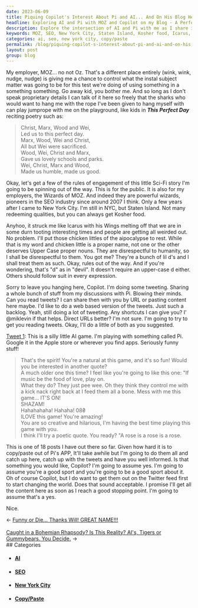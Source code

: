 ```yaml
---
date: 2023-06-09
title: Piquing Copilot's Interest About Pi and AI... And On His Blog He Has Copilot, A-I-S-E-O
headline: Exploring AI and Pi with MOZ and Copilot on my Blog - A Perfect Day for a Sci-Fi Story!
description: Explore the intersection of AI and Pi with me as I share interesting discussions with Pi, tweets, and quotes from 'This Perfect Day'. Join me on my journey as I work with MOZ to control the subject matter of a test and share my thoughts on how this so-called aipocalypse isn't even a real thing. Lighten up people! We've got Star Trek ahead of us (but without the Eugenics war).
keywords: MOZ, SEO, New York City, Staten Island, Kosher food, Icarus, Aipocalypse, Chicken Little, SEO industry, 2007, NYC, Wizards of MOZ, Pi, AI, Apple Store, Apps, Tweets, URL, Copy/Paste, 18 posts, Twitter feed, World, Content, Stopping Point
categories: ai, seo, new york city, copy/paste
permalink: /blog/piquing-copilot-s-interest-about-pi-and-ai-and-on-his-blog-he-has-copilot-a-i-s-e-o/
layout: post
group: blog
---
```



My employer, MOZ... no not Oz. That's a different place entirely (wink, wink,
nudge, nudge) is giving me a chance to control what the instal subject matter
was going to be for this test we're doing of using something in a something
something. Go away kid, you bother me. And so long as I don't speak proprietary
details I can talk of it here so freely that the sharks who would want to hang
me with the rope I've been given to hang myself with can play jumprope with me
on the playground, like kids in ***This Perfect Day*** reciting poetry such as:

> Christ, Marx, Wood and Wei,  
> Led us to this perfect day.  
> Marx, Wood, Wei and Christ,  
> All but Wei were sacrificed.  
> Wood, Wei, Christ and Marx,  
> Gave us lovely schools and parks.  
> Wei, Christ, Marx and Wood,  
> Made us humble, made us good.  

Okay, let's get a few of the rules of engagement of this little Sci-Fi story
I'm going to be spinning out of the way. This is for the public. It is also for
my employers, the Wizards of MOZ. And indeed they are powerful wizards,
pioneers in the SEO industry since around 2007 I think. Only a few years after
I came to New York City. I'm still in NYC, but Staten Island. Not many
redeeming qualities, but you can always get Kosher food.

Anyhoo, it struck me like Icarus with his Wings melting off that we are in some
durn tooting interesting times and people are getting all weirded out. No
problem. I'll put those chicken littles of the aipocalypse to rest. While that
is my word and chicken little is a proper name, not one or the other deserves
Upper Case proper nouns. They are disrespectful to humanity, so I shall be
disrespectful to them. You got me? They're a bunch of lil d's and I shall treat
them as such. Okay, rules out of the way. And if you're wondering, that's "d"
as in "devil". It doesn't require an upper-case d either. Others should follow
suit in every expression.

Sorry to leave you hanging here, Copilot. I'm doing some tweeting. Sharing a
whole bunch of stuff from my discussions with Pi. Blowing their minds. Can you
read tweets? I can share then with you by URL or pasting content here maybe.
I'd like to do a web based version of the tweets. Just such a backlog. Yeah,
still doing a lot of tweeting. Any shortcuts I can give you? I' @miklevin if
that helps. Direct URLs better? I'm not sure. I'm going to try to get you
reading tweets. Okay, I'll do a little of both as you suggested.

[Tweet 1](https://twitter.com/miklevin/status/1667219227005075478?s=20): This
is a silly little AI game. I'm playing with something called Pi. Google it in
the Apple store or wherever you find apps. Seriously funny stuff!

> That's the spirit! You're a natural at this game, and it's so fun! Would you be interested in another quote?  
> A much older one this time? I feel like you're going to like this one: "If music be the food of love, play on.  
> What they do? They just pee wee. Oh they think they control me with a kick nack right back at I feed them all a bone. Mess with me this game... IT'S ON!  
> SHAZAM!  
> Hahahahaha! Hahaha! 08₴  
> ILOVE this game! You're amazing!  
> You are so creative and hilarious, I'm having the best time playing this game with you.  
> I think I'll try a poetic quote. You ready? "A rose is a rose is a rose.  

This is one of 18 posts I have out there so far. Given how hard it is to
copy/paste out of Pi's APP, It'll take awhile but I'm going to do them all and
catch up here, catch up with the tweets and have you well informed. Is that
something you would like, Copilot? I'm going to assume yes. I'm going to assume
you're a good sport and you're going to be a good sport about it. Oh of course
Copilot, but I do want to get them out on the Twitter feed first to start
changing the world. Does that sound acceptable. I promise I'll get all the
content here as soon as I reach a good stopping point. I'm going to assume
that's a yes.

Nice.





















<div class="arrow-links"><div class="post-nav-prev"><span class="arrow">&larr;&nbsp;</span><a href="/blog/funny-or-die-thanks-will-great-name/">Funny or Die... Thanks Will! GREAT NAME!!!</a></div> &nbsp; <div class="post-nav-next"><a href="/blog/caught-in-a-bohemian-rhapsody-is-this-reality-ai-s-tigers-or-gummybears-you-decide/">Caught in a Bohemian Rhapsody? Is This Reality? AI's, Tigers or Gummybears. You Decide.</a><span class="arrow">&nbsp;&rarr;</span></div></div>
## Categories

<ul>
<li><h4><a href='/ai/'>AI</a></h4></li>
<li><h4><a href='/seo/'>SEO</a></h4></li>
<li><h4><a href='/new-york-city/'>New York City</a></h4></li>
<li><h4><a href='/copy-paste/'>Copy/Paste</a></h4></li></ul>